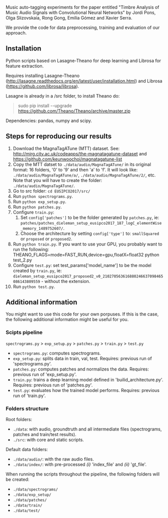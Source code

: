 Music auto-tagging experiments for the paper entitled "Timbre Analysis of Music Audio Signals with Convolutional Neural Networks" by Jordi Pons, Olga Slizovskaia, Rong Gong, Emilia Gómez and Xavier Serra.

We provide the code for data preprocessing, training and evaluation of our approach.

## Installation
Python scripts based on Lasagne-Theano for deep learning and Librosa for feature extraction.

Requires installing Lasagne-Theano (http://lasagne.readthedocs.org/en/latest/user/installation.html) and Librosa (https://github.com/librosa/librosa). 

Lasagne is already in a /src folder, to install Theano do:
> sudo pip install --upgrade https://github.com/Theano/Theano/archive/master.zip

Dependencies: pandas, numpy and scipy.


## Steps for reproducing our results
1. Download the MagnaTagATune (MTT) dataset. See: http://mirg.city.ac.uk/codeapps/the-magnatagatune-dataset and https://github.com/keunwoochoi/magnatagatune-list 
2. Copy the MTT datset to `./data/audio/MagnaTagATune/` in its original format: 16 folders, '0' to '9' and then 'a' to 'f'. It will look like: `./data/audio/MagnaTagATune/a/`, `./data/audio/MagnaTagATune/2/`, etc. Note that you will have to create the folder: `./data/audio/MagnaTagATune/`.
3. Go to src folder: `cd EUSIPCO2017/src/`
4. Run `python spectrograms.py`. 
5. Run `python exp_setup.py`. 
6. Run `python patches.py`.
7. Configure `train.py`: 
    1. Set `config['patches']` to be the folder generated by `patches.py`, ie: `patches/patches_dieleman_setup_eusipco2017_187_logC_elementWise_memory_1489752607/`. 
    2. Choose the architecture by setting `config['type']` to: `smallSquared` or `proposed` or `proposed2`.
8. Run `python train.py`. If you want to use your GPU, you probably want to run the following: THEANO_FLAGS=mode=FAST_RUN,device=gpu,floatX=float32 python test_2.py
9. Configure `test.py`: set test_params['model_name'] to be the model created by `train.py`, ie: `dieleman_setup_eusipco2017_proposed2_v0_210270563616880246637098465086143809559` - without the extension. 
10. Run `python test.py`.

## Additional information
You might want to use this code for your own porpuses. If this is the case, the following additional information might be useful for you.

### Scipts pipeline
`spectrograms.py` > `exp_setup.py` > `patches.py` > `train.py` > `test.py`
- `spectrograms.py`: computes spectrograms.
- `exp_setup.py`: splits data in train, val, test. Requires: previous run of 'spectrograms.py'.
- `patches.py`: computes patches and normalizes the data. Requires: previous run of 'exp_setup.py'.
- `train.py`: trains a deep learning model defined in 'builid_architecture.py'. Requires: previous run of 'patches.py'.
- `test.py`: evaluates how the trained model performs. Requires: previous run of 'train.py'.

### Folders structure
Root folders:
- `./data`: with audio, groundtruth and all intermediate files (spectrograms, patches and train/test results).
- `./src`: with core and static scripts.

Default data folders:
- `./data/audio/`: with the raw audio files.
- `./data/index/`: with pre-processed *(i)* 'index_file' and *(ii)* 'gt_file'.

When running the scripts throughout the pipeline, the following folders will be created:
- `./data/spectrograms/`
- `./data/exp_setup/`
- `./data/patches/`
- `./data/train/`
- `./data/test/`
